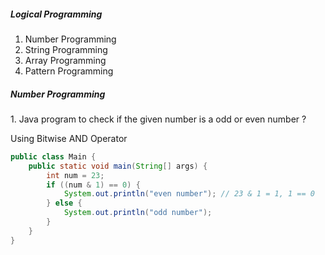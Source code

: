 <h5>Logical Programming</h5>
<ol>
    <li>Number Programming</li>
    <li>String Programming</li>
    <li>Array Programming</li>
    <li>Pattern Programming</li>
</ol>
<h5>Number Programming</h5>
<p>1. Java program to check if the given number is  a odd or even number ?</p>
<p>Using Bitwise AND Operator</p>

```Java
public class Main {
    public static void main(String[] args) {
        int num = 23;
        if ((num & 1) == 0) {
            System.out.println("even number"); // 23 & 1 = 1, 1 == 0
        } else {
            System.out.println("odd number");
        }
    }
}
```
